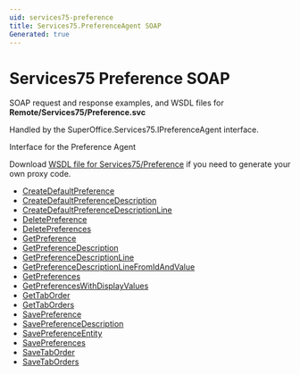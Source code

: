 ```yaml
---
uid: services75-preference
title: Services75.PreferenceAgent SOAP
Generated: true
---
```


# Services75 Preference SOAP

SOAP request and response examples, and WSDL files for **Remote/Services75/Preference.svc**

Handled by the <see cref="T:SuperOffice.Services75.IPreferenceAgent">SuperOffice.Services75.IPreferenceAgent</see> interface.

Interface for the Preference Agent

Download [WSDL file for Services75/Preference](../Services75-Preference.md) if you need to generate your own proxy code.

* [CreateDefaultPreference](CreateDefaultPreference.md)
* [CreateDefaultPreferenceDescription](CreateDefaultPreferenceDescription.md)
* [CreateDefaultPreferenceDescriptionLine](CreateDefaultPreferenceDescriptionLine.md)
* [DeletePreference](DeletePreference.md)
* [DeletePreferences](DeletePreferences.md)
* [GetPreference](GetPreference.md)
* [GetPreferenceDescription](GetPreferenceDescription.md)
* [GetPreferenceDescriptionLine](GetPreferenceDescriptionLine.md)
* [GetPreferenceDescriptionLineFromIdAndValue](GetPreferenceDescriptionLineFromIdAndValue.md)
* [GetPreferences](GetPreferences.md)
* [GetPreferencesWithDisplayValues](GetPreferencesWithDisplayValues.md)
* [GetTabOrder](GetTabOrder.md)
* [GetTabOrders](GetTabOrders.md)
* [SavePreference](SavePreference.md)
* [SavePreferenceDescription](SavePreferenceDescription.md)
* [SavePreferenceEntity](SavePreferenceEntity.md)
* [SavePreferences](SavePreferences.md)
* [SaveTabOrder](SaveTabOrder.md)
* [SaveTabOrders](SaveTabOrders.md)
